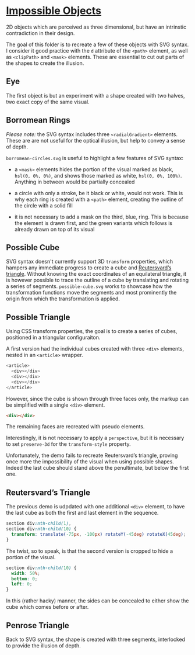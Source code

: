# [Impossible Objects](https://en.wikipedia.org/wiki/Impossible_object)

2D objects which are perceived as three dimensional, but have an intrinstic contradiction in their design.

The goal of this folder is to recreate a few of these objects with SVG syntax. I consider it good practice with the `d` attribute of the `<path>` element, as well as `<clipPath>` and `<mask>` elements. These are essential to cut out parts of the shapes to create the illusion.

## Eye

The first object is but an experiment with a shape created with two halves, two exact copy of the same visual.

## Borromean Rings

_Please note:_ the SVG syntax includes three `<radialGradient>` elements. These are are not useful for the optical illusion, but help to convey a sense of depth.

`borromean-circles.svg` is useful to highlight a few features of SVG syntax:

- a `<mask>` elements hides the portion of the visual marked as black, `hsl(0, 0%, 0%)`, and shows those marked as white, `hsl(0, 0%, 100%)`. Anything in between would be partially concealed

- a circle with only a stroke, be it black or white, would not work. This is why each ring is created with a `<path>` element, creating the outline of the circle with a solid fill

- it is not necessary to add a mask on the third, blue, ring. This is because the element is drawn first, and the green variants which follows is already drawn on top of its visual

## Possible Cube

SVG syntax doesn't currently support 3D `transform` properties, which hampers any immediate progress to create a cube and [Reutersvard’s triangle](https://en.wikipedia.org/wiki/Impossible_object#/media/File:Reutersv%C3%A4rd%E2%80%99s_triangle.svg). Without knowing the exact coordinates of an equilateral triangle, it is however possible to trace the outline of a cube by translating and rotating a series of segments. `possible-cube.svg` works to showcase how the transformation functions move the segments and most prominently the origin from which the transformation is applied.

## Possible Triangle

Using CSS transform properties, the goal is to create a series of cubes, positioned in a triangular configuraiton.

A first version had the individual cubes created with three `<div>` elements, nested in an `<article>` wrapper.

```js
<article>
  <div></div>
  <div></div>
  <div></div>
</article>
```

However, since the cube is shown through three faces only, the markup can be simplified with a single `<div>` element.

```html
<div></div>
```

The remaining faces are recreated with pseudo elements.

Interestingly, it is not necessary to apply a `perspective`, but it is necessary to set `preserve-3d` for the `transform-style` property.

Unfortunately, the demo fails to recreate Reutersvard’s triangle, proving once more the impossibility of the visual when using possible shapes. Indeed the last cube should stand above the penultimate, but below the first one.

## Reutersvard’s Triangle

The previous demo is udpdated with one additional `<div>` element, to have the last cube as both the first and last element in the sequence.

```css
section div:nth-child(1),
section div:nth-child(10) {
  transform: translate(-75px, -100px) rotateY(-45deg) rotateX(45deg);
}
```

The twist, so to speak, is that the second version is cropped to hide a portion of the visual.

```css
section div:nth-child(10) {
  width: 50%;
  bottom: 0;
  left: 0;
}
```

In this (rather hacky) manner, the sides can be concealed to either show the cube which comes before or after.

## Penrose Triangle

Back to SVG syntax, the shape is created with three segments, interlocked to provide the illusion of depth.
